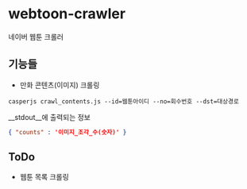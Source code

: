 # webtoon-crawler
네이버 웹툰 크롤러

기능들
----
* 만화 콘텐츠(이미지) 크롤링
```shell
casperjs crawl_contents.js --id=웹툰아이디 --no=회수번호 --dst=대상경로
```
__stdout__에 출력되는 정보
```json
{ "counts" : '이미지_조각_수(숫자)' }
```


ToDo
----
* 웹툰 목록 크롤링
